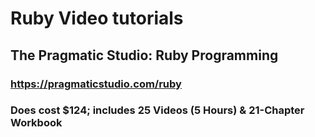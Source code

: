 # Ruby Video tutorials

## The Pragmatic Studio: Ruby Programming
### https://pragmaticstudio.com/ruby
### Does cost $124; includes 25 Videos (5 Hours) & 21-Chapter Workbook